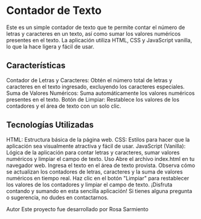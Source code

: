 # Contador de Texto
Este es un simple contador de texto que te permite contar el número de letras y caracteres en un texto, así como sumar los valores numéricos presentes en el texto. La aplicación utiliza HTML, CSS y JavaScript vanilla, lo que la hace ligera y fácil de usar.

## Características
Contador de Letras y Caracteres: Obtén el número total de letras y caracteres en el texto ingresado, excluyendo los caracteres especiales.
Suma de Valores Numéricos: Suma automáticamente los valores numéricos presentes en el texto.
Botón de Limpiar: Restablece los valores de los contadores y el área de texto con un solo clic.

## Tecnologías Utilizadas
HTML: Estructura básica de la página web.
CSS: Estilos para hacer que la aplicación sea visualmente atractiva y fácil de usar.
JavaScript (Vanilla): Lógica de la aplicación para contar letras y caracteres, sumar valores numéricos y limpiar el campo de texto.
Uso
Abre el archivo index.html en tu navegador web.
Ingresa el texto en el área de texto provista.
Observa cómo se actualizan los contadores de letras, caracteres y la suma de valores numéricos en tiempo real.
Haz clic en el botón "Limpiar" para restablecer los valores de los contadores y limpiar el campo de texto.
¡Disfruta contando y sumando en esta sencilla aplicación! Si tienes alguna pregunta o sugerencia, no dudes en contactarnos.

Autor
Este proyecto fue desarrollado por Rosa Sarmiento
